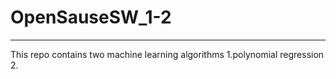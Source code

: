 # OpenSauseSW_1-2
---
This repo contains two machine learning algorithms
1.polynomial regression
2.
